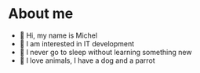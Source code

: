 # About me

- 👋 Hi, my name is Michel
- 👀 I am interested in IT development
- 🌱 I never go to sleep without learning something new
- 💞️ I love animals, I have a dog and a parrot

<!--
**michel-ciardullo/michel-ciardullo** is a ✨ _special_ ✨ repository because its `README.md` (this file) appears on your GitHub profile.

Here are some ideas to get you started:

- 🔭 I’m currently working on ...
- 🌱 I’m currently learning ...
- 👯 I’m looking to collaborate on ...
- 🤔 I’m looking for help with ...
- 💬 Ask me about ...
- 📫 How to reach me: ...
- 😄 Pronouns: ...
- ⚡ Fun fact: ...
-->
